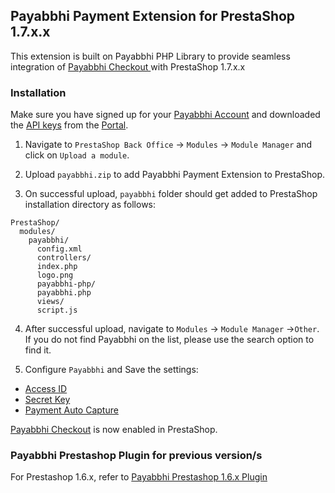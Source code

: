 ## Payabbhi Payment Extension for PrestaShop 1.7.x.x

This extension is built on Payabbhi PHP Library to provide seamless integration of [Payabbhi Checkout ](https://payabbhi.com/docs/payments/checkout) with PrestaShop 1.7.x.x


### Installation

Make sure you have signed up for your [Payabbhi Account](https://payabbhi.com/docs/account) and downloaded the [API keys](https://payabbhi.com/docs/account/#api-keys) from the [Portal](https://payabbhi.com/portal).

1. Navigate to `PrestaShop Back Office` -> `Modules` -> `Module Manager` and click on `Upload a module`.

2. Upload `payabbhi.zip` to add Payabbhi Payment Extension to PrestaShop.

3. On successful upload, `payabbhi` folder should get added to PrestaShop installation directory as follows:

  ```
  PrestaShop/
    modules/
      payabbhi/
        config.xml
        controllers/
        index.php
        logo.png
        payabbhi-php/
        payabbhi.php
        views/
        script.js
  ```

4. After successful upload, navigate to `Modules` -> `Module Manager` ->`Other`. If you do not find Payabbhi on the list, please use the search option to find it.

5. Configure `Payabbhi` and Save the settings:
  - [Access ID](https://payabbhi.com/docs/account/#api-keys)
  - [Secret Key](https://payabbhi.com/docs/account/#api-keys)
  - [Payment Auto Capture](https://payabbhi.com/docs/api/#create-an-order)


[Payabbhi Checkout](https://payabbhi.com/docs/payments/checkout) is now enabled in PrestaShop.

### Payabbhi Prestashop Plugin for previous version/s

For Prestashop 1.6.x, refer to [Payabbhi Prestashop 1.6.x Plugin](https://github.com/payabbhi/payabbhi-prestashop)
